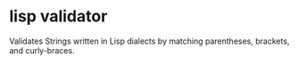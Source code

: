 # lisp validator

Validates Strings written in Lisp dialects by matching parentheses, brackets, and curly-braces. 
